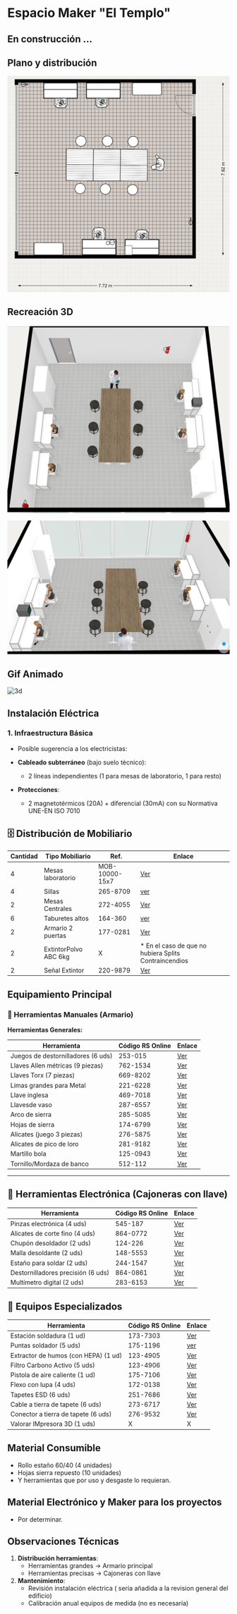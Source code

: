 # Espacio Maker "El Templo"

## En construcción ... 

## Plano y distribución

![plano](img/plano.png)

## Recreación 3D

![3d](img/foto1.png)

![3d](img/foto2.png)

## Gif Animado

![3d](img/gif.gif)



## **Instalación Eléctrica**
### 1. **Infraestructura Básica**
- Posible sugerencia a los electricistas:
- **Cableado subterráneo** (bajo suelo técnico):
  - 2 líneas independientes (1 para mesas de laboratorio, 1 para resto)

- **Protecciones**:
  - 2 magnetotérmicos (20A) + diferencial (30mA) con su Normativa UNE-EN ISO 7010 




## **🗄️ Distribución de Mobiliario**

| Cantidad | Tipo Mobiliario | Ref. | Enlace         |
|---|--------------------|----------|------------------------------------|
| 4 | Mesas laboratorio  | MOB-10000-15x7 | [Ver](http://www.electrostatex.com/Productos-Antiestaticos/mesa-trabajo-antiestatica.php) |
| 4 | Sillas             | 265-8709 | [ver](https://es.rs-online.com/web/p/sillas-de-oficina/2658709?gb=s) |
| 2 | Mesas Centrales    | 272-4055 | [Ver](https://es.rs-online.com/web/p/mesas-de-trabajo/2724055?searchId=6d13dabf-e636-41bf-bac9-93fe9d673373&gb=s) |
| 6 | Taburetes altos    |  164-360 | [ver](https://es.rs-online.com/web/p/sillas-de-oficina/0164360?gb=s) |
| 2 | Armario 2 puertas  | 177-0281 | [Ver](https://es.rs-online.com/web/p/armarios-de-almacenaje/1770281?gb=s) |
| 2 |ExtintorPolvo ABC 6kg |    X    |  * En el caso de que no hubiera Splits Contraincendios  |
| 2 | Señal Extintor     | 220-9879 | [Ver](https://es.rs-online.com/web/p/senales-de-proteccion-contra-incendios/2209879?gb=s) |

## **Equipamiento Principal**
### 🔧 Herramientas Manuales (Armario)
**Herramientas Generales:**


| Herramienta                            | Código RS Online | Enlace |
|----------------------------------------|------------------|--------|
| Juegos de destornilladores (6 uds)     | 253-015          | [Ver](https://es.rs-online.com/web/p/juegos-de-destornilladores/0253015?gb=s) |
| Llaves Allen métricas (9 piezas)       | 762-1534         | [Ver](https://es.rs-online.com/web/p/llaves-hexagonales/7621534?gb=s) |
| Llaves Torx (7 piezas)                 | 669-8202         | [Ver](https://es.rs-online.com/web/p/llaves-torx/6698202?gb=s) |
| Limas grandes para Metal               | 221-6228         | [Ver](https://es.rs-online.com/web/p/limas/2216228?gb=s) |
| Llave inglesa                          | 469-7018         | [Ver](https://es.rs-online.com/web/p/llaves-ajustables/4697018?gb=s) |
| Llavesde vaso                          | 287-6557         | [Ver](https://es.rs-online.com/web/p/llaves-de-carraca/2876557) |
| Arco de sierra                         | 285-5085         | [Ver](https://es.rs-online.com/web/p/sierras-manuales/2855085?gb=s) |
| Hojas de sierra                        | 174-6799         | [Ver](https://es.rs-online.com/web/p/hojas-de-sierras-de-mano/1746799?gb=s) |
| Alicates (juego 3 piezas)              | 276-5875         | [Ver](https://es.rs-online.com/web/p/alicates/2765875?gb=s) |
| Alicates de pico de loro               | 281-9182         | [Ver](https://es.rs-online.com/web/p/alicates/2819182?gb=s) |
| Martillo bola                          | 125-0943         | [Ver](https://es.rs-online.com/web/p/martillos/1250943?gb=s) |
| Tornillo/Mordaza de banco              | 512-112          | [Ver](https://es.rs-online.com/web/p/tornillos-de-banco/0512112?gb=a) |



---



## 🔌 Herramientas Electrónica (Cajoneras con llave)

| Herramienta                            | Código RS Online | Enlace |
|----------------------------------------|------------------|--------|
| Pinzas electrónica (4 uds)             | 545-187          | [Ver](https://es.rs-online.com/web/p/pinzas/0545187?gb=s) |
| Alicates de corte fino (4 uds)         | 864-0772         | [Ver](https://es.rs-online.com/web/p/alicates-de-corte/8640772?gb=a) |
| Chupón desoldador (2 uds)              | 124-226          | [Ver](https://es.rs-online.com/web/p/desoldadores/124226/) |
| Malla desoldante   (2 uds)             | 148-5553         | [Ver](https://es.rs-online.com/web/p/mallas-desoldadoras/1485553?gb=s) |
| Estaño para soldar (2 uds)             | 244-1547         | [Ver](https://es.rs-online.com/web/p/estano-e-hilo-de-soldar/2441547?gb=s) |
| Destornilladores precisión (6 uds)     | 864-0861         | [Ver](https://es.rs-online.com/web/p/juegos-de-destornilladores/8640861?gb=s) |
| Multímetro digital (2 uds)             | 283-6153         | [Ver](https://es.rs-online.com/web/p/multimetros/2836153?gb=s) |

## 🧪 Equipos Especializados

| Herramienta                            | Código RS Online | Enlace |
|----------------------------------------|------------------|--------|
| Estación soldadura    (1 ud)           | 173-7303         | [Ver](https://es.rs-online.com/web/p/estaciones-de-soldadura/1737303?gb=s) |
| Puntas soldador        (5 uds)         | 175-1196         | [ver](https://es.rs-online.com/web/p/puntas-de-soldadores-electricos/1751196) |
| Extractor de humos (con HEPA) (1 ud)   | 123-4905         | [Ver](https://es.rs-online.com/web/p/aspiradores-de-humo-de-soldadura/1234905?gb=s) |
| Filtro Carbono Activo (5 uds)          | 123-4906         | [Ver](https://es.rs-online.com/web/p/accesorios-para-aspiradores-de-humo-de-soldadura/1234906) |
| Pistola de aire caliente   (1 ud)      | 175-7106         | [Ver](https://es.rs-online.com/web/p/pistolas-de-aire-caliente/1757106?gb=s) |
| Flexo con lupa (4 uds)                 | 172-0138         | [Ver](https://es.rs-online.com/web/p/lamparas-de-aumento/1720138) |
| Tapetes ESD (6 uds)                    | 251-7686         | [Ver](https://es.rs-online.com/web/p/alfombras-antiestaticas/2517686?gb=s) |
| Cable a tierra de tapete (6 uds)       | 273-6717         | [Ver](https://es.rs-online.com/web/p/puesta-a-tierra-esd/2736717) |
| Conector a tierra de tapete (6 uds)    | 276-9532         | [Ver](https://es.rs-online.com/web/p/puesta-a-tierra-esd/2769532) |
| Valorar IMpresora 3D (1 uds)           | X                | X |






## **Material Consumible**
- Rollo estaño 60/40 (4 unidades)
- Hojas sierra repuesto (10 unidades)
- Y herramientas que por uso y desgaste lo requieran.

## **Material Electrónico y Maker para los proyectos**
  - Por determinar.

## **Observaciones Técnicas**
1. **Distribución herramientas**:
   - Herramientas grandes → Armario principal
   - Herramientas precisas → Cajoneras con llave
2. **Mantenimiento**:
   - Revisión instalación eléctrica ( sería añadida a la revision general del edificio)
   - Calibración anual equipos de medida (no es necesaría)

